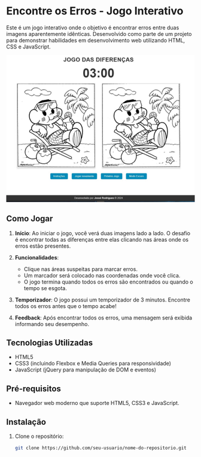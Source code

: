 # Encontre os Erros - Jogo Interativo

Este é um jogo interativo onde o objetivo é encontrar erros entre duas imagens aparentemente idênticas. Desenvolvido como parte de um projeto para demonstrar habilidades em desenvolvimento web utilizando HTML, CSS e JavaScript.

![preview](preview/preview.jpg)

## Como Jogar

1. **Início**: Ao iniciar o jogo, você verá duas imagens lado a lado. O desafio é encontrar todas as diferenças entre elas clicando nas áreas onde os erros estão presentes.

2. **Funcionalidades**:
   - Clique nas áreas suspeitas para marcar erros.
   - Um marcador será colocado nas coordenadas onde você clica.
   - O jogo termina quando todos os erros são encontrados ou quando o tempo se esgota.

3. **Temporizador**: O jogo possui um temporizador de 3 minutos. Encontre todos os erros antes que o tempo acabe!

4. **Feedback**: Após encontrar todos os erros, uma mensagem será exibida informando seu desempenho.

## Tecnologias Utilizadas

- HTML5
- CSS3 (incluindo Flexbox e Media Queries para responsividade)
- JavaScript (jQuery para manipulação de DOM e eventos)

## Pré-requisitos

- Navegador web moderno que suporte HTML5, CSS3 e JavaScript.

## Instalação

1. Clone o repositório:
   ```bash
   git clone https://github.com/seu-usuario/nome-do-repositorio.git
